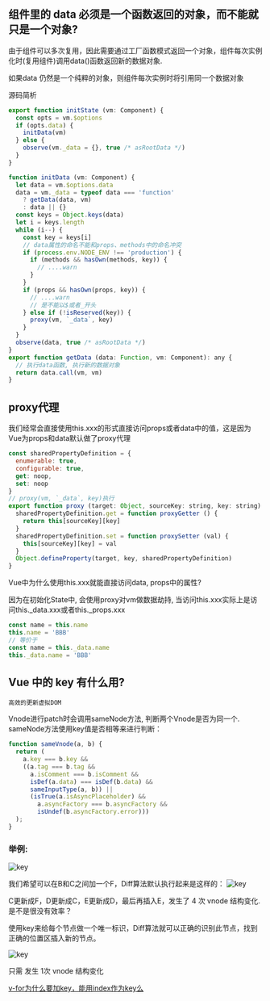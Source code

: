 ## 组件里的 data 必须是一个函数返回的对象，而不能就只是一个对象?
由于组件可以多次复用，因此需要通过工厂函数模式返回一个对象，组件每次实例化时(复用组件)调用data()函数返回新的数据对象.

如果data 仍然是一个纯粹的对象，则组件每次实例时将引用同一个数据对象

源码简析
```js
export function initState (vm: Component) {
  const opts = vm.$options
  if (opts.data) {
    initData(vm)
  } else {
    observe(vm._data = {}, true /* asRootData */)
  }
}

function initData (vm: Component) {
  let data = vm.$options.data
  data = vm._data = typeof data === 'function'
    ? getData(data, vm)
    : data || {}
  const keys = Object.keys(data)
  let i = keys.length
  while (i--) {
    const key = keys[i]
    // data属性的命名不能和props、methods中的命名冲突
    if (process.env.NODE_ENV !== 'production') {
      if (methods && hasOwn(methods, key)) {
        // ....warn
      }
    }
    if (props && hasOwn(props, key)) {
      // ....warn
      // 是不能以$或者_开头
    } else if (!isReserved(key)) {
      proxy(vm, `_data`, key)
    }
  }
  observe(data, true /* asRootData */)
}
export function getData (data: Function, vm: Component): any {
  // 执行data函数, 执行新的数据对象
  return data.call(vm, vm)
}
```

## proxy代理
我们经常会直接使用this.xxx的形式直接访问props或者data中的值，这是因为Vue为props和data默认做了proxy代理
```js
const sharedPropertyDefinition = {
  enumerable: true,
  configurable: true,
  get: noop,
  set: noop
}
// proxy(vm, `_data`, key)执行
export function proxy (target: Object, sourceKey: string, key: string) {
  sharedPropertyDefinition.get = function proxyGetter () {
    return this[sourceKey][key]
  }
  sharedPropertyDefinition.set = function proxySetter (val) {
    this[sourceKey][key] = val
  }
  Object.defineProperty(target, key, sharedPropertyDefinition)
}
```
Vue中为什么使用this.xxx就能直接访问data, props中的属性?

因为在初始化State中, 会使用proxy对vm做数据劫持, 当访问this.xxx实际上是访问this._data.xxx或者this._props.xxx
```js
const name = this.name
this.name = 'BBB'
// 等价于
const name = this._data.name
this._data.name = 'BBB'
```

## Vue 中的 key 有什么用?
<code>高效的更新虚拟DOM</code>

Vnode进行patch时会调用sameNode方法, 判断两个Vnode是否为同一个. sameNode方法使用key值是否相等来进行判断：
```js
function sameVnode(a, b) {
  return (
    a.key === b.key &&
    ((a.tag === b.tag &&
      a.isComment === b.isComment &&
      isDef(a.data) === isDef(b.data) &&
      sameInputType(a, b)) ||
      (isTrue(a.isAsyncPlaceholder) &&
        a.asyncFactory === b.asyncFactory &&
        isUndef(b.asyncFactory.error)))
  );
}
```
### 举例:
![key](@assets/vue/vnode/1.png)

我们希望可以在B和C之间加一个F，Diff算法默认执行起来是这样的：
![key](@assets/vue/vnode/2.png)

C更新成F，D更新成C，E更新成D，最后再插入E，发生了 4 次 vnode 结构变化. 是不是很没有效率？

使用key来给每个节点做一个唯一标识，Diff算法就可以正确的识别此节点，找到正确的位置区插入新的节点。

![key](@assets/vue/vnode/3.png)

只需 发生 1次 vnode 结构变化 

[v-for为什么要加key，能用index作为key么](https://www.cnblogs.com/youhong/p/11327062.html)
